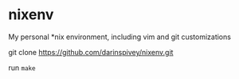 # nixenv
My personal *nix environment, including vim and git customizations

git clone https://github.com/darinspivey/nixenv.git

run `make`
